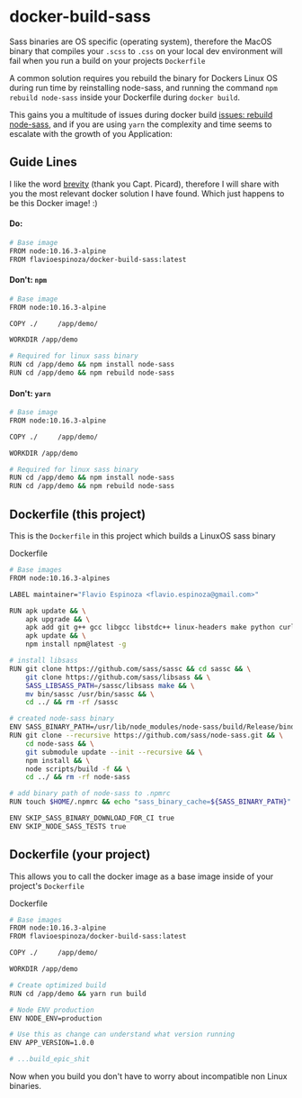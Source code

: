 # docker-build-sass
Sass binaries are OS specific (operating system), therefore the MacOS binary that compiles your `.scss` to `.css` on your local dev environment will fail when you run a build on your projects `Dockerfile`

A common solution requires you rebuild the binary for Dockers Linux OS during run time by reinstalling node-sass, and running the command `npm rebuild node-sass` inside your Dockerfile during `docker build`.

This gains you a multitude of issues during docker build [issues: rebuild node-sass](https://github.com/sass/node-sass/issues?&q=rebuild+node-sass), and if you are using `yarn` the complexity and time seems to escalate with the growth of you Application:

## Guide Lines
I like the word [brevity](https://www.merriam-webster.com/dictionary/brevity) (thank you Capt. Picard), therefore I will share with you the most relevant docker solution I have found. Which just happens to be this Docker image! :)

#### Do:
```bash
# Base image
FROM node:10.16.3-alpine
FROM flavioespinoza/docker-build-sass:latest
```

#### Don't: `npm`
```bash
# Base image
FROM node:10.16.3-alpine

COPY ./ 	/app/demo/

WORKDIR /app/demo

# Required for linux sass binary
RUN cd /app/demo && npm install node-sass
RUN cd /app/demo && npm rebuild node-sass
```

#### Don't: `yarn`
```bash
# Base image
FROM node:10.16.3-alpine

COPY ./ 	/app/demo/

WORKDIR /app/demo

# Required for linux sass binary
RUN cd /app/demo && npm install node-sass
RUN cd /app/demo && npm rebuild node-sass
```

## Dockerfile (this project)
This is the `Dockerfile` in this project which builds a LinuxOS sass binary

Dockerfile
```bash
# Base images
FROM node:10.16.3-alpines

LABEL maintainer="Flavio Espinoza <flavio.espinoza@gmail.com>"

RUN apk update && \
    apk upgrade && \
    apk add git g++ gcc libgcc libstdc++ linux-headers make python curl&& \
    apk update && \
    npm install npm@latest -g

# install libsass
RUN git clone https://github.com/sass/sassc && cd sassc && \
    git clone https://github.com/sass/libsass && \
    SASS_LIBSASS_PATH=/sassc/libsass make && \
    mv bin/sassc /usr/bin/sassc && \
    cd ../ && rm -rf /sassc

# created node-sass binary
ENV SASS_BINARY_PATH=/usr/lib/node_modules/node-sass/build/Release/binding.node
RUN git clone --recursive https://github.com/sass/node-sass.git && \
    cd node-sass && \
    git submodule update --init --recursive && \
    npm install && \
    node scripts/build -f && \
    cd ../ && rm -rf node-sass

# add binary path of node-sass to .npmrc
RUN touch $HOME/.npmrc && echo "sass_binary_cache=${SASS_BINARY_PATH}" >> $HOME/.npmrc

ENV SKIP_SASS_BINARY_DOWNLOAD_FOR_CI true
ENV SKIP_NODE_SASS_TESTS true
```

## Dockerfile (your project)
This allows you to call the docker image as a base image inside of your project's `Dockerfile`

Dockerfile
```bash
# Base images
FROM node:10.16.3-alpine
FROM flavioespinoza/docker-build-sass:latest

COPY ./ 	/app/demo/

WORKDIR /app/demo

# Create optimized build
RUN cd /app/demo && yarn run build

# Node ENV production
ENV NODE_ENV=production

# Use this as change can understand what version running
ENV APP_VERSION=1.0.0

# ...build_epic_shit
```

Now when you build you don't have to worry about incompatible non Linux binaries.